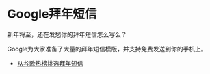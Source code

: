 # Google拜年短信

新年将至，还在发愁你的拜年短信怎么写么？

Google为大家准备了大量的拜年短信模版，并支持免费发送到你的手机上。

- [从谷歌热榜挑选拜年短信](http://www.google.cn/rebang/msg) 

